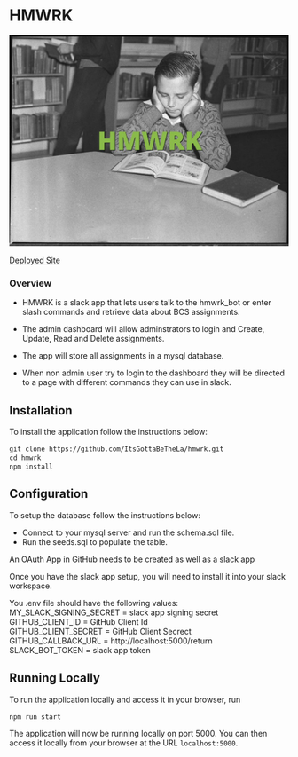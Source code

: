 # HMWRK

![HMWRK](./public/images/hmwrk.jpg)

[Deployed Site](https://pacific-ridge-99694.herokuapp.com/)

### Overview

* HMWRK is a slack app that lets users talk to the hmwrk_bot or enter slash commands and retrieve data about BCS assignments.

* The admin dashboard will allow adminstrators to login and Create, Update, Read and Delete assignments.

* The app will store all assignments in a mysql database.

* When non admin user try to login to the dashboard they will be directed to a page with different commands they can use in slack.


## Installation

To install the application follow the instructions below:

	git clone https://github.com/ItsGottaBeTheLa/hmwrk.git
	cd hmwrk
	npm install

## Configuration

To setup the database follow the instructions below:
* Connect to your mysql server and run the schema.sql file.
* Run the seeds.sql to populate the table.

An OAuth App in GitHub needs to be created as well as a slack app

Once you have the slack app setup, you will need to install it into your slack workspace.

You .env file should have the following values:<br />
    MY_SLACK_SIGNING_SECRET = slack app signing secret<br />
    GITHUB_CLIENT_ID = GitHub Client Id<br />
    GITHUB_CLIENT_SECRET = GitHub Client Secrect<br />
    GITHUB_CALLBACK_URL = http://localhost:5000/return<br />
    SLACK_BOT_TOKEN = slack app token<br />
    
## Running Locally

To run the application locally and access it in your browser, run

	npm run start
	
The application will now be running locally on port 5000. You can then access it locally from your browser at the URL `localhost:5000`.
